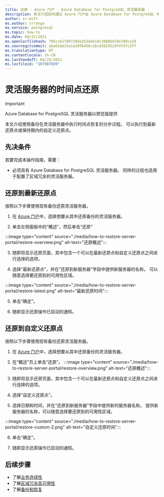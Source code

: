 ```yaml
---
title: 还原 - Azure 门户 - Azure Database for PostgreSQL 灵活服务器
description: 本文介绍如何通过 Azure 门户在 Azure Database for PostgreSQL 中执行还原操作。
author: sr-msft
ms.author: srranga
ms.service: postgresql
ms.topic: how-to
ms.date: 04/22/2021
ms.openlocfilehash: 795cc61f89729da352deb1dc1688bd19e780ca10
ms.sourcegitcommit: aba63ab15a1a10f6456c16cd382952df4fd7c3ff
ms.translationtype: HT
ms.contentlocale: zh-CN
ms.lasthandoff: 04/25/2021
ms.locfileid: "107987699"
---
```

# <a name="point-in-time-restore-of-a-flexible-server"></a>灵活服务器的时间点还原

> [!IMPORTANT]
> Azure Database for PostgreSQL 灵活服务器以预览版提供

本文介绍使用备份在灵活服务器中执行时间点恢复的分步过程。 可以执行到最新还原点或保持期内的自定义还原点。

## <a name="pre-requisites"></a>先决条件

若要完成本操作指南，需要：

-   必须具有 Azure Database for PostgreSQL 灵活服务器。 同样的过程也适用于配置了区域冗余的灵活服务器。

## <a name="restoring-to-the-latest-restore-point"></a>还原到最新还原点

按照以下步骤使用现有备份还原灵活服务器。

1.  在 [Azure 门户](https://portal.azure.com/)中，选择想要从其中还原备份的灵活服务器。

2.  单击左侧面板中的“概述”，然后单击“还原” 
   
   :::image type="content" source="./media/how-to-restore-server-portal/restore-overview.png" alt-text="还原概述":::

3.  随即将显示还原页面，其中包含一个可以在最新还原点和自定义还原点之间进行选择的选项。

4.  选择“最新还原点”，并在“还原到新服务器”字段中提供新服务器的名称。 可以随意选择要还原到的可用性区域。
   
   :::image type="content" source="./media/how-to-restore-server-portal/restore-latest.png" alt-text="最新还原时间":::

5.  单击“确定”。

6.  随即显示还原操作已启动的通知。

## <a name="restoring-to-a-custom-restore-point"></a>还原到自定义还原点

按照以下步骤使用现有备份还原灵活服务器。

1.  在 [Azure 门户](https://portal.azure.com/)中，选择想要从其中还原备份的灵活服务器。

2.  在“概述”页上单击“还原”。
 :::image type="content" source="./media/how-to-restore-server-portal/restore-overview.png" alt-text="还原概述":::
    
3.  随即将显示还原页面，其中包含一个可以在最新还原点和自定义还原点之间进行选择的选项。

4.  选择“自定义还原点”。

5.  选择日期和时间，并在“还原到新服务器”字段中提供新的服务器名称。 提供新服务器的名称，可以随意选择要还原到的可用性区域。
   
:::image type="content" source="./media/how-to-restore-server-portal/restore-custom-2.png" alt-text="自定义还原时间":::
 
6.  单击“确定”。

7.  随即显示还原操作已启动的通知。

## <a name="next-steps"></a>后续步骤

-   了解[业务连续性](./concepts-business-continuity.md)
-   了解[区域冗余高可用性](./concepts-high-availability.md)
-   了解[备份和恢复](./concepts-backup-restore.md)
